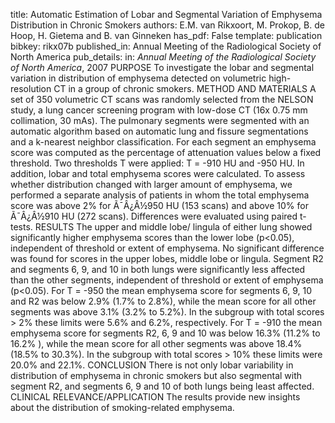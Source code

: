 title: Automatic Estimation of Lobar and Segmental Variation of Emphysema Distribution in Chronic Smokers
authors: E.M. van Rikxoort, M. Prokop, B. de Hoop, H. Gietema and B. van Ginneken
has_pdf: False
template: publication
bibkey: rikx07b
published_in: Annual Meeting of the Radiological Society of North America
pub_details: in: <i>Annual Meeting of the Radiological Society of North America</i>, 2007
PURPOSE To investigate the lobar and segmental variation in distribution of emphysema detected on volumetric high-resolution CT in a group of chronic smokers. METHOD AND MATERIALS A set of 350 volumetric CT scans was randomly selected from the NELSON study, a lung cancer screening program with low-dose CT (16x 0.75 mm collimation, 30 mAs). The pulmonary segments were segmented with an automatic algorithm based on automatic lung and fissure segmentations and a k-nearest neighbor classification. For each segment an emphysema score was computed as the percentage of attenuation values below a fixed threshold. Two thresholds T were applied: T = -910 HU and -950 HU. In addition, lobar and total emphysema scores were calculated. To assess whether distribution changed with larger amount of emphysema, we performed a separate analysis of patients in whom the total emphysema score was above 2% for Ã¯Â¿Â½950 HU (153 scans) and above 10% for Ã¯Â¿Â½910 HU (272 scans). Differences were evaluated using paired t-tests. RESULTS The upper and middle lobe/ lingula of either lung showed significantly higher emphysema scores than the lower lobe (p<0.05), independent of threshold or extent of emphysema. No significant difference was found for scores in the upper lobes, middle lobe or lingula. Segment R2 and segments 6, 9, and 10 in both lungs were significantly less affected than the other segments, independent of threshold or extent of emphysema (p<0.05). For T = -950 the mean emphysema score for segments 6, 9, 10 and R2 was below 2.9% (1.7% to 2.8%), while the mean score for all other segments was above 3.1% (3.2% to 5.2%). In the subgroup with total scores > 2% these limits were 5.6% and 6.2%, respectively. For T = -910 the mean emphysema score for segments R2, 6, 9 and 10 was below 16.3% (11.2% to 16.2% ), while the mean score for all other segments was above 18.4% (18.5% to 30.3%). In the subgroup with total scores > 10% these limits were 20.0% and 22.1%. CONCLUSION There is not only lobar variability in distribution of emphysema in chronic smokers but also segmental with segment R2, and segments 6, 9 and 10 of both lungs being least affected. CLINICAL RELEVANCE/APPLICATION The results provide new insights about the distribution of smoking-related emphysema.

